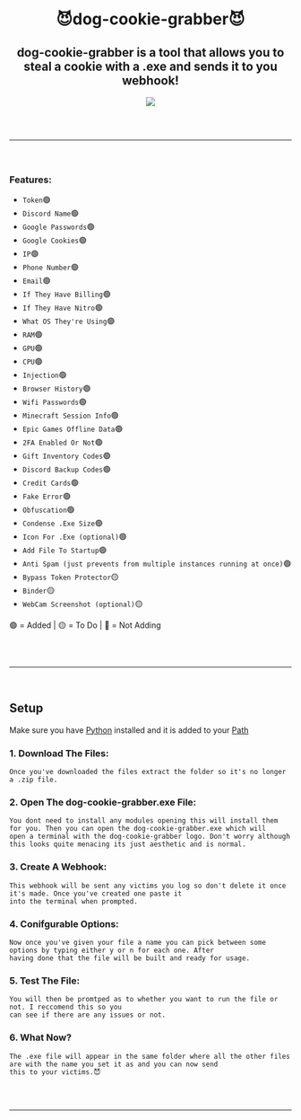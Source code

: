 <h1 align="center">
 😈dog-cookie-grabber😈
</h1>

<h2 align="center">
 dog-cookie-grabber is a tool that allows you to steal a cookie with a .exe and sends it to you webhook!
</h2>

<div align="center">
  <img src="https://user-images.githubusercontent.com/99215486/175369409-b967da5b-e373-48ea-b8f5-8ed3d613df03.gif">
  <hr style="border-radius: 2%; margin-top: 60px; margin-bottom: 60px;" noshade="" size="20" width="100%">
</div>
  
### Features:

- `Token`🟢
- `Discord Name`🟢
- `Google Passwords`🟢
- `Google Cookies`🟢
- `IP`🟢
- `Phone Number`🟢
- `Email`🟢
- `If They Have Billing`🟢
- `If They Have Nitro`🟢
- `What OS They're Using`🟢
- `RAM`🟢
- `GPU`🟢
- `CPU`🟢
- `Injection`🟢
- `Browser History`🟢
- `Wifi Passwords`🟢
- `Minecraft Session Info`🟢
- `Epic Games Offline Data`🟢
- `2FA Enabled Or Not`🟢
- `Gift Inventory Codes`🟢
- `Discord Backup Codes`🟢
- `Credit Cards`🟢
- `Fake Error`🟢
- `Obfuscation`🟢
- `Condense .Exe Size`🟢
- `Icon For .Exe (optional)`🟢
- `Add File To Startup`🟢
- `Anti Spam (just prevents from multiple instances running at once)`🟢
- `Bypass Token Protector`🟡
- `Binder`🟡
- `WebCam Screenshot (optional)`🟡


🟢 = Added  | 🟡 = To Do  | 🔴 = Not Adding

<hr style="border-radius: 2%; margin-top: 60px; margin-bottom: 60px;" noshade="" size="20" width="100%">

## Setup
Make sure you have [Python](https://www.python.org/downloads/) installed and it is added to your [Path](https://youtu.be/Y2q_b4ugPWk)

### 1. Download The Files:

```
Once you've downloaded the files extract the folder so it's no longer a .zip file.
```

### 2. Open The dog-cookie-grabber.exe File:

```
You dont need to install any modules opening this will install them for you. Then you can open the dog-cookie-grabber.exe which will
open a terminal with the dog-cookie-grabber logo. Don't worry although this looks quite menacing its just aesthetic and is normal.
```

### 3. Create A Webhook:

```
This webhook will be sent any victims you log so don't delete it once it's made. Once you've created one paste it
into the terminal when prompted.
```

### 4. Conifgurable Options:

```
Now once you've given your file a name you can pick between some options by typing either y or n for each one. After
having done that the file will be built and ready for usage.
```

### 5. Test The File:

```
You will then be promtped as to whether you want to run the file or not. I reccomend this so you
can see if there are any issues or not.
```

### 6. What Now?

```
The .exe file will appear in the same folder where all the other files are with the name you set it as and you can now send
this to your victims.😈
```
<hr style="border-radius: 2%; margin-top: 60px; margin-bottom: 60px;" noshade="" size="20" width="100%">
